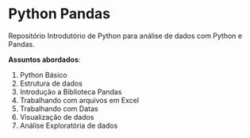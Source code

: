 # Python Pandas

 Repositório Introdutório de Python para análise de dados com Python e Pandas.
 
 **Assuntos abordados**:
 1. Python Básico
 1. Estrutura de dados
 1. Introdução a Biblioteca Pandas
 1. Trabalhando com arquivos em Excel
 1. Trabalhando com Datas
 1. Visualização de dados
 1. Análise Exploratória de dados
